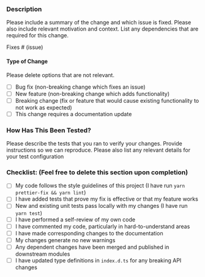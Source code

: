 <!--

Have you read Formidable's Code of Conduct? By filing an Issue, you are expected to comply with it, including treating everyone with respect: https://github.com/FormidableLabs/spectacle/blob/master/CONTRIBUTING.md#contributor-covenant-code-of-conduct

-->

### Description

Please include a summary of the change and which issue is fixed. Please also include relevant motivation and context. List any dependencies that are required for this change.

Fixes # (issue)

#### Type of Change

Please delete options that are not relevant.

* [ ] Bug fix (non-breaking change which fixes an issue)
* [ ] New feature (non-breaking change which adds functionality)
* [ ] Breaking change (fix or feature that would cause existing functionality to not work as expected)
* [ ] This change requires a documentation update

### How Has This Been Tested?

Please describe the tests that you ran to verify your changes. Provide instructions so we can reproduce. Please also list any relevant details for your test configuration

### Checklist: (Feel free to delete this section upon completion)

* [ ] My code follows the style guidelines of this project (I have run `yarn prettier-fix && yarn lint`)
* [ ] I have added tests that prove my fix is effective or that my feature works
* [ ] New and existing unit tests pass locally with my changes (I have run `yarn test`)
* [ ] I have performed a self-review of my own code
* [ ] I have commented my code, particularly in hard-to-understand areas
* [ ] I have made corresponding changes to the documentation
* [ ] My changes generate no new warnings
* [ ] Any dependent changes have been merged and published in downstream modules
* [ ] I have updated type definitions in `index.d.ts` for any breaking API changes
